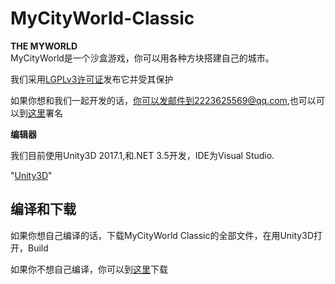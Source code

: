 # MyCityWorld-Classic
**THE MYWORLD**  
MyCityWorld是一个沙盒游戏，你可以用各种方块搭建自己的城市。

我们采用[LGPLv3许可证](http://www.gnu.org/licenses/lgpl.html)发布它并受其保护

如果你想和我们一起开发的话，你可以发邮件到2223625569@qq.com,也可以可以到[这里](/Developers.md)署名  

**编辑器** 

我们目前使用Unity3D 2017.1,和.NET 3.5开发，IDE为Visual Studio.

"[Unity3D](https://www.unity3d.com/cn)" 

## 编译和下载
如果你想自己编译的话，下载MyCityWorld Classic的全部文件，在用Unity3D打开，Build

如果你不想自己编译，你可以到[这里](Compile/Game)下载

